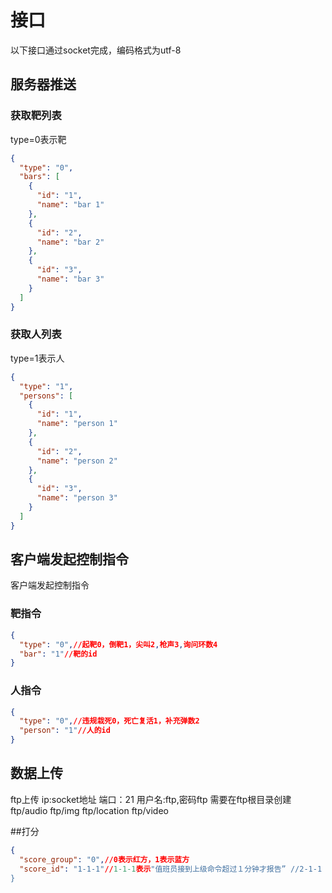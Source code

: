 # 接口

以下接口通过socket完成，编码格式为utf-8

## 服务器推送

### 获取靶列表

type=0表示靶
```json {.line-numbers}
{
  "type": "0",
  "bars": [
    {
      "id": "1",
      "name": "bar 1"
    },
    {
      "id": "2",
      "name": "bar 2"
    },
    {
      "id": "3",
      "name": "bar 3"
    }
  ]
}

```
### 获取人列表

type=1表示人
```json {.line-numbers}
{
  "type": "1",
  "persons": [
    {
      "id": "1",
      "name": "person 1"
    },
    {
      "id": "2",
      "name": "person 2"
    },
    {
      "id": "3",
      "name": "person 3"
    }
  ]
}

```

## 客户端发起控制指令

客户端发起控制指令

### 靶指令

```json
{
  "type": "0",//起靶0，倒靶1，尖叫2,枪声3,询问环数4
  "bar": "1"//靶的id
}
```

### 人指令


```json
{
  "type": "0",//违规栽死0，死亡复活1，补充弹数2
  "person": "1"//人的id
}
```
## 数据上传

ftp上传
ip:socket地址
端口：21
用户名:ftp,密码ftp
需要在ftp根目录创建
ftp/audio  ftp/img  ftp/location  ftp/video


##打分

```json {.line-numbers}
{
  "score_group": "0",//0表示红方，1表示蓝方
  "score_id": "1-1-1"//1-1-1表示"值班员接到上级命令超过１分钟才报告” //2-1-1 表示：不能有效利用有利地形
}
```
